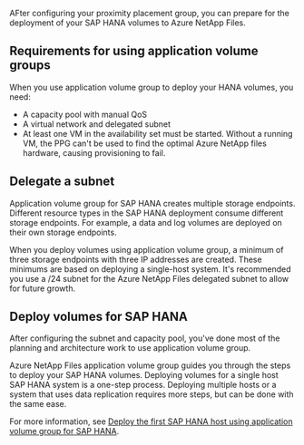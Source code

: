 AFter configuring your proximity placement group, you can prepare for the deployment of your SAP HANA volumes to Azure NetApp Files.

## Requirements for using application volume groups

When you use application volume group to deploy your HANA volumes, you need:

* A capacity pool with manual QoS
* A virtual network and delegated subnet
* At least one VM in the availability set must be started.
    Without a running VM, the PPG can't be used to find the optimal Azure NetApp files hardware, causing provisioning to fail.

## Delegate a subnet

Application volume group for SAP HANA creates multiple storage endpoints. Different resource types in the SAP HANA deployment consume different storage endpoints. For example, a data and log volumes are deployed on their own storage endpoints.

When you deploy volumes using application volume group, a minimum of three storage endpoints with three IP addresses are created. These minimums are based on deploying a single-host system. It's recommended you use a /24 subnet for the Azure NetApp Files delegated subnet to allow for future growth.

## Deploy volumes for SAP HANA

After configuring the subnet and capacity pool, you've done most of the planning and architecture work to use application volume group.

Azure NetApp Files application volume group guides you through the steps to deploy your SAP HANA volumes. Deploying volumes for a single host SAP HANA system is a one-step process. Deploying multiple hosts or a system that uses data replication requires more steps, but can be done with the same ease.

For more information, see [Deploy the first SAP HANA host using application volume group for SAP HANA](/azure/azure-netapp-files/application-volume-group-deploy-first-host).
